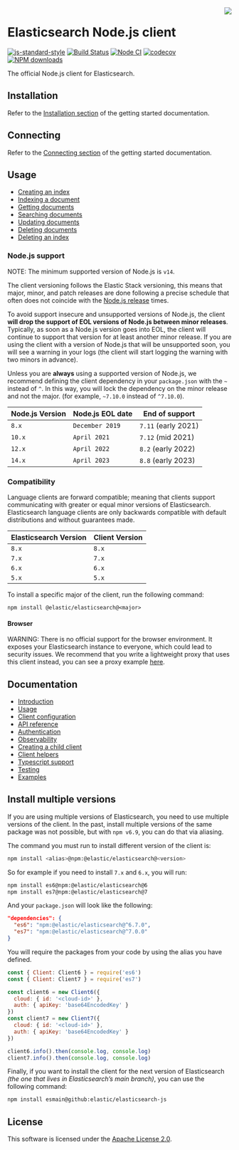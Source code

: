 <img align="right" width="auto" height="auto" src="https://www.elastic.co/static-res/images/elastic-logo-200.png">

# Elasticsearch Node.js client

[![js-standard-style](https://img.shields.io/badge/code%20style-standard-brightgreen.svg?style=flat)](http://standardjs.com/)  [![Build Status](https://badge.buildkite.com/15e4246eb268ea78f6e10aa90bce38c1abb0a4489e79f5a0ac.svg)](https://buildkite.com/elastic/elasticsearch-javascript-client-integration-tests/builds?branch=main)  [![Node CI](https://github.com/elastic/elasticsearch-js/actions/workflows/nodejs.yml/badge.svg)](https://github.com/elastic/elasticsearch-js/actions/workflows/nodejs.yml)  [![codecov](https://codecov.io/gh/elastic/elasticsearch-js/branch/master/graph/badge.svg)](https://codecov.io/gh/elastic/elasticsearch-js)  [![NPM downloads](https://img.shields.io/npm/dm/@elastic/elasticsearch.svg?style=flat)](https://www.npmjs.com/package/@elastic/elasticsearch)

The official Node.js client for Elasticsearch.

## Installation

Refer to the [Installation section](https://www.elastic.co/guide/en/elasticsearch/client/javascript-api/current/getting-started-js.html#_installation)
of the getting started documentation.

## Connecting

Refer to the [Connecting section](https://www.elastic.co/guide/en/elasticsearch/client/javascript-api/current/getting-started-js.html#_connecting)
of the getting started documentation.

## Usage

* [Creating an index](https://www.elastic.co/guide/en/elasticsearch/client/javascript-api/current/getting-started-js.html#_creating_an_index)
* [Indexing a document](https://www.elastic.co/guide/en/elasticsearch/client/javascript-api/current/getting-started-js.html#_indexing_documents)
* [Getting documents](https://www.elastic.co/guide/en/elasticsearch/client/javascript-api/current/getting-started-js.html#_getting_documents)
* [Searching documents](https://www.elastic.co/guide/en/elasticsearch/client/javascript-api/current/getting-started-js.html#_searching_documents)
* [Updating documents](https://www.elastic.co/guide/en/elasticsearch/client/javascript-api/current/getting-started-js.html#_updating_documents)
* [Deleting documents](https://www.elastic.co/guide/en/elasticsearch/client/javascript-api/current/getting-started-js.html#_deleting_documents)
* [Deleting an index](https://www.elastic.co/guide/en/elasticsearch/client/javascript-api/current/getting-started-js.html#_deleting_an_index)

### Node.js support

NOTE: The minimum supported version of Node.js is `v14`.

The client versioning follows the Elastic Stack versioning, this means that
major, minor, and patch releases are done following a precise schedule that
often does not coincide with the [Node.js release](https://nodejs.org/en/about/releases/) times.

To avoid support insecure and unsupported versions of Node.js, the
client **will drop the support of EOL versions of Node.js between minor releases**.
Typically, as soon as a Node.js version goes into EOL, the client will continue
to support that version for at least another minor release. If you are using the client
with a version of Node.js that will be unsupported soon, you will see a warning
in your logs (the client will start logging the warning with two minors in advance).

Unless you are **always** using a supported version of Node.js, 
we recommend defining the client dependency in your
`package.json` with the `~` instead of `^`. In this way, you will lock the
dependency on the minor release and not the major. (for example, `~7.10.0` instead
of `^7.10.0`).

| Node.js Version | Node.js EOL date | End of support         |
| --------------- |------------------| ---------------------- |
| `8.x`           | `December 2019`  | `7.11` (early 2021)    |
| `10.x`          | `April 2021`     | `7.12` (mid 2021)      |
| `12.x`          | `April 2022`     | `8.2` (early 2022)     |
| `14.x`          | `April 2023`     | `8.8` (early 2023)     |

### Compatibility

Language clients are forward compatible; meaning that clients support communicating with greater or equal minor versions of Elasticsearch.
Elasticsearch language clients are only backwards compatible with default distributions and without guarantees made.

| Elasticsearch Version | Client Version |
| --------------------- |----------------|
| `8.x`                 | `8.x`          |
| `7.x`                 | `7.x`          |
| `6.x`                 | `6.x`          |
| `5.x`                 | `5.x`          |

To install a specific major of the client, run the following command:
```
npm install @elastic/elasticsearch@<major>
```

#### Browser

WARNING: There is no official support for the browser environment. It exposes your Elasticsearch instance to everyone, which could lead to security issues.
We recommend that you write a lightweight proxy that uses this client instead, you can see a proxy example [here](./docs/examples/proxy).

## Documentation

* [Introduction](https://www.elastic.co/guide/en/elasticsearch/client/javascript-api/current/introduction.html)
* [Usage](https://www.elastic.co/guide/en/elasticsearch/client/javascript-api/current/client-connecting.html#client-usage)
* [Client configuration](https://www.elastic.co/guide/en/elasticsearch/client/javascript-api/current/client-configuration.html)
* [API reference](https://www.elastic.co/guide/en/elasticsearch/client/javascript-api/current/api-reference.html)
* [Authentication](https://www.elastic.co/guide/en/elasticsearch/client/javascript-api/current/client-connecting.html#authentication)
* [Observability](https://www.elastic.co/guide/en/elasticsearch/client/javascript-api/current/observability.html)
* [Creating a child client](https://www.elastic.co/guide/en/elasticsearch/client/javascript-api/current/child.html)
* [Client helpers](https://www.elastic.co/guide/en/elasticsearch/client/javascript-api/current/client-helpers.html)
* [Typescript support](https://www.elastic.co/guide/en/elasticsearch/client/javascript-api/current/typescript.html)
* [Testing](https://www.elastic.co/guide/en/elasticsearch/client/javascript-api/current/client-testing.html)
* [Examples](https://www.elastic.co/guide/en/elasticsearch/client/javascript-api/current/examples.html)

## Install multiple versions
If you are using multiple versions of Elasticsearch, you need to use multiple versions of the client. In the past, install multiple versions of the same package was not possible, but with `npm v6.9`, you can do that via aliasing.

The command you must run to install different version of the client is:

```sh
npm install <alias>@npm:@elastic/elasticsearch@<version>
```

So for example if you need to install `7.x` and `6.x`, you will run:

```sh
npm install es6@npm:@elastic/elasticsearch@6
npm install es7@npm:@elastic/elasticsearch@7
```

And your `package.json` will look like the following:

```json
"dependencies": {
  "es6": "npm:@elastic/elasticsearch@^6.7.0",
  "es7": "npm:@elastic/elasticsearch@^7.0.0"
}
```

You will require the packages from your code by using the alias you have defined.

```js
const { Client: Client6 } = require('es6')
const { Client: Client7 } = require('es7')

const client6 = new Client6({
  cloud: { id: '<cloud-id>' },
  auth: { apiKey: 'base64EncodedKey' }
})
const client7 = new Client7({
  cloud: { id: '<cloud-id>' },
  auth: { apiKey: 'base64EncodedKey' }
})

client6.info().then(console.log, console.log)
client7.info().then(console.log, console.log)
```

Finally, if you want to install the client for the next version of Elasticsearch
*(the one that lives in Elasticsearch’s main branch)*, you can use the following
command:

```sh
npm install esmain@github:elastic/elasticsearch-js
```

## License

This software is licensed under the [Apache License 2.0](./LICENSE).
